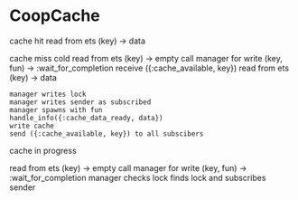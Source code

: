 CoopCache
=========

cache hit
  read from ets (key) -> data

cache miss cold
  read from ets (key) -> empty
  call manager for write (key, fun) -> :wait_for_completion
  receive ({:cache_available, key})
  read from ets (key) -> data

    manager writes lock
    manager writes sender as subscribed
    manager spawns with fun
    handle_info({:cache_data_ready, data})
    write cache
    send ({:cache_available, key}) to all subscibers

cache in progress

  read from ets (key) -> empty
  call manager for write (key, fun) -> :wait_for_completion
    manager checks lock
    finds lock and subscribes sender
